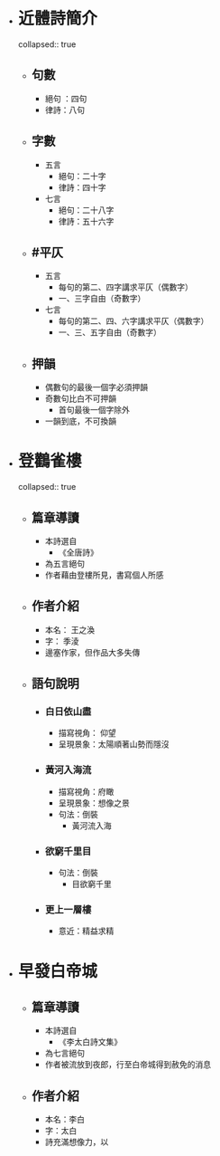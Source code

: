 - # 近體詩簡介
  collapsed:: true
	- ## 句數
		- 絕句 ：四句
		- 律詩：八句
	- ## 字數
		- 五言
			- 絕句：二十字
			- 律詩：四十字
		- 七言
			- 絕句：二十八字
			- 律詩：五十六字
	- ## #平仄
		- 五言
			- 每句的第二、四字講求平仄（偶數字）
			- 一、三字自由（奇數字）
		- 七言
			- 每句的第二、四、六字講求平仄（偶數字）
			- 一、三、五字自由（奇數字）
	- ## 押韻
		- 偶數句的最後一個字必須押韻
		- 奇數句比白不可押韻
			- 首句最後一個字除外
		- 一韻到底，不可換韻
- # 登鸛雀樓
  collapsed:: true
	- ## 篇章導讀
		- 本詩選自
			- 《全唐詩》
		- 為五言絕句
		- 作者藉由登樓所見，書寫個人所感
	- ## 作者介紹
		- 本名： 王之渙
		- 字： 季淩
		- 邊塞作家，但作品大多失傳
	- ## 語句說明
		- ### 白日依山盡
			- 描寫視角： 仰望
			- 呈現景象：太陽順著山勢而隱沒
		- ### 黃河入海流
			- 描寫視角：府瞰
			- 呈現景象：想像之景
			- 句法：倒裝
				- 黃河流入海
		- ### 欲窮千里目
			- 句法：倒裝
				- 目欲窮千里
		- ### 更上一層樓
			- 意近：精益求精
- # 早發白帝城
	- ## 篇章導讀
		- 本詩選自
			- 《李太白詩文集》
		- 為七言絕句
		- 作者被流放到夜郎，行至白帝城得到赦免的消息
	- ## 作者介紹
		- 本名：李白
		- 字：太白
		- 詩充滿想像力，以